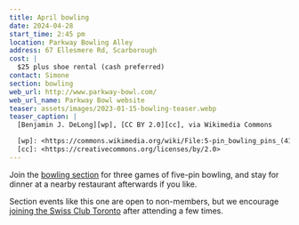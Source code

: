 ```yaml
---
title: April bowling
date: 2024-04-28
start_time: 2:45 pm
location: Parkway Bowling Alley
address: 67 Ellesmere Rd, Scarborough
cost: |
  $25 plus shoe rental (cash preferred)
contact: Simone
section: bowling
web_url: http://www.parkway-bowl.com/
web_url_name: Parkway Bowl website
teaser: assets/images/2023-01-15-bowling-teaser.webp
teaser_caption: |
  [Benjamin J. DeLong][wp], [CC BY 2.0][cc], via Wikimedia Commons

  [wp]: <https://commons.wikimedia.org/wiki/File:5-pin_bowling_pins_(4177654894).jpg>
  [cc]: <https://creativecommons.org/licenses/by/2.0>
---
```


Join the [bowling section][5pin] for three games of five-pin bowling, and stay
for dinner at a nearby restaurant afterwards if you like.

Section events like this one are open to non-members, but we encourage [joining
the Swiss Club Toronto][join] after attending a few times.

[5pin]: <{% link _pages/sections/bowling.md %}>
[join]: <{% link _pages/membership.md %}>
